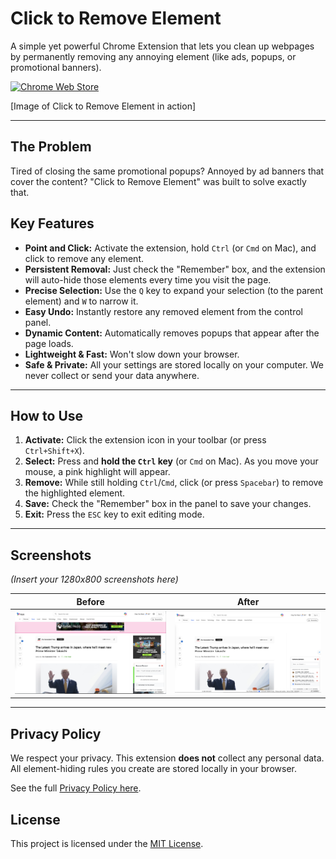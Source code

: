 # Click to Remove Element

A simple yet powerful Chrome Extension that lets you clean up webpages by permanently removing any annoying element (like ads, popups, or promotional banners).

[![Chrome Web Store](https://img.shields.io/badge/Chrome%20Web%20Store-Available-blue?logo=google-chrome&logoColor=white)]([LINK-TO-YOUR-CHROME-STORE-LISTING])

[Image of Click to Remove Element in action]

---

## The Problem
Tired of closing the same promotional popups? Annoyed by ad banners that cover the content? "Click to Remove Element" was built to solve exactly that.

## Key Features

* **Point and Click:** Activate the extension, hold `Ctrl` (or `Cmd` on Mac), and click to remove any element.
* **Persistent Removal:** Just check the "Remember" box, and the extension will auto-hide those elements every time you visit the page.
* **Precise Selection:** Use the `Q` key to expand your selection (to the parent element) and `W` to narrow it.
* **Easy Undo:** Instantly restore any removed element from the control panel.
* **Dynamic Content:** Automatically removes popups that appear after the page loads.
* **Lightweight & Fast:** Won't slow down your browser.
* **Safe & Private:** All your settings are stored locally on your computer. We never collect or send your data anywhere.

---

## How to Use

1.  **Activate:** Click the extension icon in your toolbar (or press `Ctrl+Shift+X`).
2.  **Select:** Press and **hold the `Ctrl` key** (or `Cmd` on Mac). As you move your mouse, a pink highlight will appear.
3.  **Remove:** While still holding `Ctrl`/`Cmd`, click (or press `Spacebar`) to remove the highlighted element.
4.  **Save:** Check the "Remember" box in the panel to save your changes.
5.  **Exit:** Press the `ESC` key to exit editing mode.

---

## Screenshots

*(Insert your 1280x800 screenshots here)*

| Before | After |
| :---: | :---: |
| ![Website before cleanup](https://github.com/buckdev68/click-to-remove-element/blob/main/before.png) | ![Website after cleanup](https://github.com/buckdev68/click-to-remove-element/blob/main/after.png) |

---

## Privacy Policy

We respect your privacy. This extension **does not** collect any personal data. All element-hiding rules you create are stored locally in your browser.

See the full [Privacy Policy here](https://buckdev68.github.io/click-to-remove-element/privacy.html).

## License

This project is licensed under the [MIT License](LICENSE).
